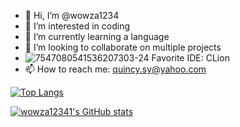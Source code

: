 - 👋 Hi, I’m @wowza1234
- 👀 I’m interested in coding
- 🌱 I’m currently learning a language
- 💞️ I’m looking to collaborate on multiple projects
- ![7547080541536207303-24](https://user-images.githubusercontent.com/82714219/115122491-22032e80-9f86-11eb-8c40-67d247574afc.png) Favorite IDE: CLion
- 📫 How to reach me: quincy.sy@yahoo.com

[![Top Langs](https://github-readme-stats.vercel.app/api/top-langs/?username=wowza12341)](https://github.com/wowza12341)

[![wowza12341's GitHub stats](https://github-readme-stats.vercel.app/api?username=wowza12341)](https://github.com/wowza12341)

<!---
wowza1234/wowza1234 is a ✨ special ✨ repository because its `README.md` (this file) appears on your GitHub profile.
You can click the Preview link to take a look at your changes.
--->

